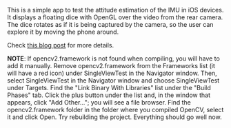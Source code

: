 This is a simple app to test the attitude estimation of the IMU in iOS devices. It displays a floating dice with OpenGL over the video from the rear camera. The dice rotates as if it is being captured by the camera, so the user can explore it by moving the phone around.

Check [this blog post](http://uavster.com/blog/Attitude-estimation-on-iPhone) for more details.

**NOTE**: If opencv2.framework is not found when compiling, you will have to add it manually. Remove opencv2.framework from the Frameworks list (it will have a red icon) under SingleViewTest in the Navigator window. Then, select SingleViewTest in the Navigator window and choose SingleViewTest under Targets. Find the "Link Binary With Libraries" list under the "Build Phases" tab. Click the plus button under the list and, in the window that appears, click "Add Other..."; you will see a file browser. Find the opencv2.framework folder in the folder where you compiled OpenCV, select it and click Open. Try rebuilding the project. Everything should go well now.
